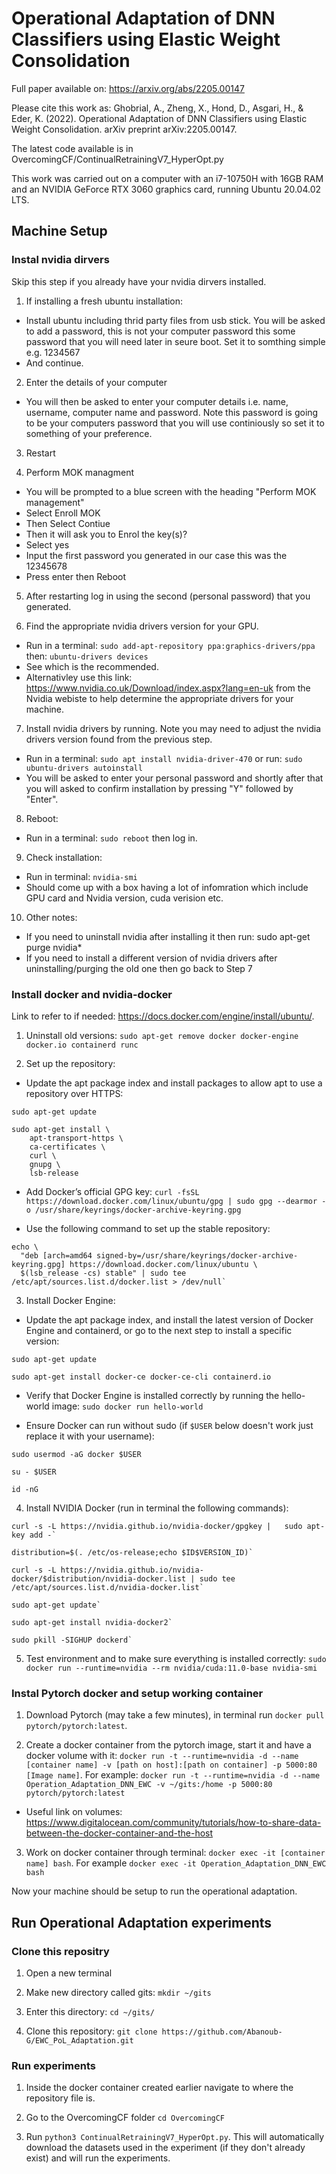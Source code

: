 # Operational Adaptation of DNN Classifiers using Elastic Weight Consolidation

Full paper available on: https://arxiv.org/abs/2205.00147

Please cite this work as: Ghobrial, A., Zheng, X., Hond, D., Asgari, H., & Eder, K. (2022). Operational Adaptation of DNN Classifiers using Elastic Weight Consolidation. arXiv preprint arXiv:2205.00147.

The latest code available is in OvercomingCF/ContinualRetrainingV7_HyperOpt.py

This work was carried out on a computer with an i7-10750H with 16GB RAM and an NVIDIA GeForce RTX 3060 graphics card, running Ubuntu 20.04.02 LTS.

## Machine Setup
### Instal nvidia dirvers 
Skip this step if you already have your nvidia dirvers installed. 

1. If installing a fresh ubuntu installation: 
- Install ubuntu including thrid party files from usb stick. You will be asked to add a password, this is not your computer password this some password that you will need later in seure boot. Set it to somthing simple e.g. 1234567
- And continue.

2. Enter the details of your computer
- You will then be asked to enter your computer details i.e. name, username, computer name and password. Note this password is going to be your computers password that you will use continiously so set it to something of your preference.

3. Restart

4. Perform MOK managment 
- You will be prompted to a blue screen with the heading "Perform MOK management"
- Select Enroll MOK
- Then Select Contiue
- Then it will ask you to Enrol the key(s)?
- Select yes
- Input the first password you generated in our case this was the 12345678
- Press enter then Reboot

5. After restarting log in using the second (personal password) that you generated.

6. Find the appropriate nvidia drivers version for your GPU.
- Run in a terminal: `sudo add-apt-repository ppa:graphics-drivers/ppa` then: `ubuntu-drivers devices`
- See which is the recommended.
- Alternativley use this link: https://www.nvidia.co.uk/Download/index.aspx?lang=en-uk from the Nvidia webiste to help determine the appropriate drivers for your machine. 

7. Install nvidia drivers by running. Note you may need to adjust the nvidia drivers version found from the previous step. 
- Run in a terminal: `sudo apt install nvidia-driver-470` or run: `sudo ubuntu-drivers autoinstall`
- You will be asked to enter your personal password and shortly after that you will asked to confirm installation by pressing "Y" followed by "Enter".

8. Reboot:
- Run in a terminal: `sudo reboot` then log in.

9. Check installation:
- Run in terminal: `nvidia-smi`
- Should come up with a box having a lot of infomration which include GPU card and Nvidia version, cuda verision etc.


10. Other notes:
- If you need to uninstall nvidia after installing it then run: sudo apt-get purge nvidia*
- If you need to install a different version of nvidia drivers after uninstalling/purging the old one then go back to Step 7 



### Install docker and nvidia-docker
Link to refer to if needed: https://docs.docker.com/engine/install/ubuntu/.
1. Uninstall old versions: `sudo apt-get remove docker docker-engine docker.io containerd runc`

2. Set up the repository: 
- Update the apt package index and install packages to allow apt to use a repository over HTTPS: 
```
sudo apt-get update

sudo apt-get install \
    apt-transport-https \
    ca-certificates \
    curl \
    gnupg \
    lsb-release 
```

- Add Docker’s official GPG key: `curl -fsSL https://download.docker.com/linux/ubuntu/gpg | sudo gpg --dearmor -o /usr/share/keyrings/docker-archive-keyring.gpg`

- Use the following command to set up the stable repository: 
```
echo \
  "deb [arch=amd64 signed-by=/usr/share/keyrings/docker-archive-keyring.gpg] https://download.docker.com/linux/ubuntu \
  $(lsb_release -cs) stable" | sudo tee /etc/apt/sources.list.d/docker.list > /dev/null`
```
3. Install Docker Engine:
- Update the apt package index, and install the latest version of Docker Engine and containerd, or go to the next step to install a specific version: 
```
sudo apt-get update

sudo apt-get install docker-ce docker-ce-cli containerd.io
```

- Verify that Docker Engine is installed correctly by running the hello-world image: `sudo docker run hello-world`

- Ensure Docker can run without sudo (if `$USER` below doesn't work just replace it with your username):
```
sudo usermod -aG docker $USER

su - $USER

id -nG
```

4. Install NVIDIA Docker (run in terminal the following commands):
```
curl -s -L https://nvidia.github.io/nvidia-docker/gpgkey |   sudo apt-key add -`

distribution=$(. /etc/os-release;echo $ID$VERSION_ID)`

curl -s -L https://nvidia.github.io/nvidia-docker/$distribution/nvidia-docker.list | sudo tee /etc/apt/sources.list.d/nvidia-docker.list`

sudo apt-get update`

sudo apt-get install nvidia-docker2`

sudo pkill -SIGHUP dockerd`
```

5. Test environment and to make sure everything is installed correctly: `sudo docker run --runtime=nvidia --rm nvidia/cuda:11.0-base nvidia-smi`

### Instal Pytorch docker and setup working container
1. Download Pytorch (may take a few minutes), in terminal run `docker pull pytorch/pytorch:latest`.

2. Create a docker container from the pytorch image, start it and have a docker volume with it: `docker run -t --runtime=nvidia -d --name [container name] -v [path on host]:[path on container] -p 5000:80 [Image name]`. For example: `docker run -t --runtime=nvidia -d --name Operation_Adaptation_DNN_EWC -v ~/gits:/home -p 5000:80 pytorch/pytorch:latest`
- Useful link on volumes: https://www.digitalocean.com/community/tutorials/how-to-share-data-between-the-docker-container-and-the-host

3. Work on docker container through terminal: `docker exec -it [container name] bash`. For example `docker exec -it Operation_Adaptation_DNN_EWC bash`


Now your machine should be setup to run the operational adaptation.

## Run Operational Adaptation experiments
### Clone this repositry 
1. Open a new terminal 

2. Make new directory called gits: `mkdir ~/gits` 

3. Enter this directory: `cd ~/gits/`

4. Clone this repository: `git clone https://github.com/Abanoub-G/EWC_PoL_Adaptation.git`

### Run experiments  
1. Inside the docker container created earlier navigate to where the repository file is.

2. Go to the OvercomingCF folder `cd OvercomingCF`

3. Run `python3 ContinualRetrainingV7_HyperOpt.py`. This will automatically download the datasets used in the experiment (if they don't already exist) and will run the experiments.
 
